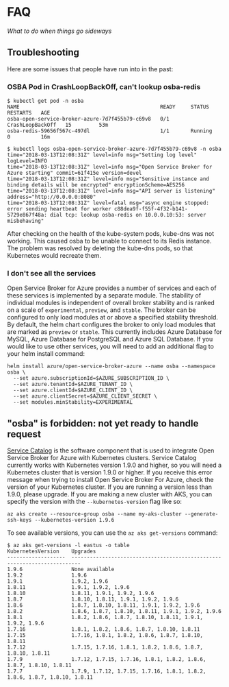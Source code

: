 # FAQ
_What to do when things go sideways_



## Troubleshooting

Here are some issues that people have run into in the past:

### OSBA Pod in CrashLoopBackOff, can't lookup osba-redis

```console
$ kubectl get pod -n osba
NAME                                              READY     STATUS             RESTARTS   AGE
osba-open-service-broker-azure-7d7f455b79-c69v8   0/1       CrashLoopBackOff   15         53m
osba-redis-59656f567c-497dl                       1/1       Running            0          16m

$ kubectl logs osba-open-service-broker-azure-7d7f455b79-c69v8 -n osba
time="2018-03-13T12:08:31Z" level=info msg="Setting log level" logLevel=INFO
time="2018-03-13T12:08:31Z" level=info msg="Open Service Broker for Azure starting" commit=61f415e version=devel
time="2018-03-13T12:08:31Z" level=info msg="Sensitive instance and binding details will be encrypted" encryptionScheme=AES256
time="2018-03-13T12:08:31Z" level=info msg="API server is listening" address="http://0.0.0.0:8080"
time="2018-03-13T12:08:31Z" level=fatal msg="async engine stopped: error sending heartbeat for worker c88dea9f-f55f-4f32-b141-5729e867f48a: dial tcp: lookup osba-redis on 10.0.0.10:53: server misbehaving"
```

After checking on the health of the kube-system pods, kube-dns was not working. This caused osba 
to be unable to connect to its Redis instance. The problem was resolved by deleting the
kube-dns pods, so that Kubernetes would recreate them.

### I don't see all the services

Open Service Broker for Azure provides a number of services and each of these services is implemented by a separate module. The stability of individual modules is independent of overall broker stability and is ranked on a scale of `experimental`, `preview`, and `stable`. The broker can be configured to only load modules at or above a specified stability threshold. By default, the helm chart configures the broker to only load modules that are marked as `preview` or `stable`. This currently includes Azure Database for MySQL, Azure Database for PostgreSQL and Azure SQL Database. If you would like to use other services, you will need to add an additional flag to your helm install command:

```console
helm install azure/open-service-broker-azure --name osba --namespace osba \
  --set azure.subscriptionId=$AZURE_SUBSCRIPTION_ID \
  --set azure.tenantId=$AZURE_TENANT_ID \
  --set azure.clientId=$AZURE_CLIENT_ID \
  --set azure.clientSecret=$AZURE_CLIENT_SECRET \
  --set modules.minStability=EXPERIMENTAL
```

## "osba" is forbidden: not yet ready to handle request

[Service Catalog](https://github.com/kubernetes-incubator/service-catalog) is the software component that is used to integrate Open Service Broker for Azure with Kubernetes clusters. Service Catalog currently works with Kubernetes version 1.9.0 and higher, so you will need a Kubernetes cluster that is version 1.9.0 or higher. If you receive this error message when trying to install Open Service Broker For Azure, check the version of your Kubernetes cluster. If you are running a version less than 1.9.0, please upgrade. If you are making a new cluster with AKS, you can specify the version with the `--kubernetes-version` flag like so:

```console
az aks create --resource-group osba --name my-aks-cluster --generate-ssh-keys --kubernetes-version 1.9.6
```

To see available versions, you can use the `az aks get-versions` command:

```console
$ az aks get-versions -l eastus -o table
KubernetesVersion    Upgrades
-------------------  -------------------------------------------------------------------------
1.9.6                None available
1.9.2                1.9.6
1.9.1                1.9.2, 1.9.6
1.8.11               1.9.1, 1.9.2, 1.9.6
1.8.10               1.8.11, 1.9.1, 1.9.2, 1.9.6
1.8.7                1.8.10, 1.8.11, 1.9.1, 1.9.2, 1.9.6
1.8.6                1.8.7, 1.8.10, 1.8.11, 1.9.1, 1.9.2, 1.9.6
1.8.2                1.8.6, 1.8.7, 1.8.10, 1.8.11, 1.9.1, 1.9.2, 1.9.6
1.8.1                1.8.2, 1.8.6, 1.8.7, 1.8.10, 1.8.11, 1.9.1, 1.9.2, 1.9.6
1.7.16               1.8.1, 1.8.2, 1.8.6, 1.8.7, 1.8.10, 1.8.11
1.7.15               1.7.16, 1.8.1, 1.8.2, 1.8.6, 1.8.7, 1.8.10, 1.8.11
1.7.12               1.7.15, 1.7.16, 1.8.1, 1.8.2, 1.8.6, 1.8.7, 1.8.10, 1.8.11
1.7.9                1.7.12, 1.7.15, 1.7.16, 1.8.1, 1.8.2, 1.8.6, 1.8.7, 1.8.10, 1.8.11
1.7.7                1.7.9, 1.7.12, 1.7.15, 1.7.16, 1.8.1, 1.8.2, 1.8.6, 1.8.7, 1.8.10, 1.8.11
```
